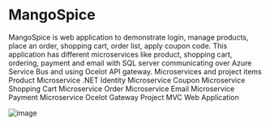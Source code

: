 # MangoSpice
MangoSpice is web application to demonstrate login, manage products, place an order, shopping cart, order list, apply coupon code. 
This application has different microservices like product, shopping cart, ordering, payment and email with SQL server communicating 
over Azure Service Bus and using Ocelot API gateway.
Microservices and project items
Product Microservice
.NET Identity Microservice
Coupon Microservice
Shopping Cart Microservice
Order Microservice
Email Microservice
Payment Microservice
Ocelot Gateway Project
MVC Web Application

![image](https://github.com/svaity23/MangoSpice/assets/101529366/ae6837b3-96d6-4ead-9f76-f80271cc0595)
